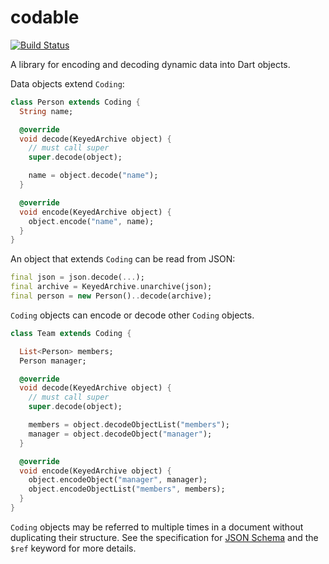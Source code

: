 # codable
 
[![Build Status](https://travis-ci.org/stablekernel/dart-codable.svg?branch=master)](https://travis-ci.org/stablekernel/dart-codable)

A library for encoding and decoding dynamic data into Dart objects.

Data objects extend `Coding`:

```dart
class Person extends Coding {
  String name;

  @override
  void decode(KeyedArchive object) {
    // must call super
    super.decode(object);

    name = object.decode("name");   
  }

  @override
  void encode(KeyedArchive object) {
    object.encode("name", name);
  }
}
```

An object that extends `Coding` can be read from JSON: 

```dart
final json = json.decode(...);
final archive = KeyedArchive.unarchive(json);
final person = new Person()..decode(archive);
```

`Coding` objects can encode or decode other `Coding` objects.

```dart
class Team extends Coding {

  List<Person> members;
  Person manager;

  @override
  void decode(KeyedArchive object) {
    // must call super
    super.decode(object);

    members = object.decodeObjectList("members");
    manager = object.decodeObject("manager");
  }

  @override
  void encode(KeyedArchive object) {
    object.encodeObject("manager", manager);
    object.encodeObjectList("members", members);
  }
}
```

`Coding` objects may be referred to multiple times in a document without duplicating their structure. See the specification for [JSON Schema](http://json-schema.org) and the `$ref` keyword for more details.
